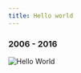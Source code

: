 ```yaml
---
title: Hello world
---
```


### 2006 - 2016
![Hello World](https://petrosh.files.wordpress.com/2006/03/01010001.JPG)

